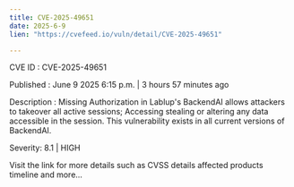 ```yaml
---
title: CVE-2025-49651
date: 2025-6-9
lien: "https://cvefeed.io/vuln/detail/CVE-2025-49651"

---
```


CVE ID : CVE-2025-49651

Published :  June 9
2025
6:15 p.m. | 3 hours
57 minutes ago

Description : Missing Authorization in Lablup's BackendAI allows attackers to takeover all active sessions; Accessing
stealing
or altering any data accessible in the session. This vulnerability exists in all current versions of BackendAI.

Severity: 8.1 | HIGH

Visit the link for more details
such as CVSS details
affected products
timeline
and more...

